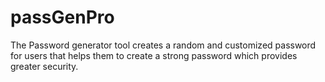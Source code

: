 # passGenPro
The Password generator tool creates a random and customized password for users that helps them to create a strong password which provides greater security.
